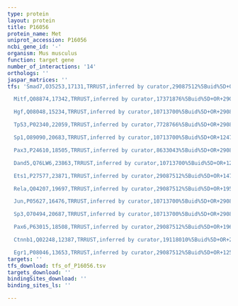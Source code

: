 ```yaml
---
type: protein
layout: protein
title: P16056
protein_name: Met
uniprot_accession: P16056
ncbi_gene_id: '-'
organism: Mus musculus
function: target gene
number_of_interactions: '14'
orthologs: ''
jaspar_matrices: ''
tfs: 'Smad7,O35253,17131,TRRUST,inferred by curator,29087512%5Buid%5D+OR+15339794%5Buid%5D,Yes

  Mitf,Q08874,17342,TRRUST,inferred by curator,17371876%5Buid%5D+OR+29087512%5Buid%5D,Yes

  Hgf,Q08048,15234,TRRUST,inferred by curator,10713700%5Buid%5D+OR+29087512%5Buid%5D,Yes

  Tp53,P02340,22059,TRRUST,inferred by curator,7728766%5Buid%5D+OR+29087512%5Buid%5D+OR+21831840%5Buid%5D,Yes

  Sp1,O89090,20683,TRRUST,inferred by curator,10713700%5Buid%5D+OR+12473536%5Buid%5D+OR+29087512%5Buid%5D+OR+12569082%5Buid%5D+OR+21831840%5Buid%5D,Yes

  Pax3,P24610,18505,TRRUST,inferred by curator,8633043%5Buid%5D+OR+29087512%5Buid%5D+OR+9464541%5Buid%5D,Yes

  Dand5,Q76LW6,23863,TRRUST,inferred by curator,10713700%5Buid%5D+OR+12473536%5Buid%5D+OR+29087512%5Buid%5D+OR+12569082%5Buid%5D+OR+21831840%5Buid%5D,Yes

  Ets1,P27577,23871,TRRUST,inferred by curator,29087512%5Buid%5D+OR+14760865%5Buid%5D,Yes

  Rela,Q04207,19697,TRRUST,inferred by curator,29087512%5Buid%5D+OR+19530226%5Buid%5D,Yes

  Jun,P05627,16476,TRRUST,inferred by curator,10713700%5Buid%5D+OR+29087512%5Buid%5D,Yes

  Sp3,O70494,20687,TRRUST,inferred by curator,10713700%5Buid%5D+OR+29087512%5Buid%5D+OR+12473536%5Buid%5D,Yes

  Pax6,P63015,18508,TRRUST,inferred by curator,29087512%5Buid%5D+OR+19651775%5Buid%5D,Yes

  Ctnnb1,Q02248,12387,TRRUST,inferred by curator,19118010%5Buid%5D+OR+29087512%5Buid%5D,Yes

  Egr1,P08046,13653,TRRUST,inferred by curator,29087512%5Buid%5D+OR+12569082%5Buid%5D,Yes'
targets: ''
tfs_download: tfs_of_P16056.tsv
targets_download: ''
bindingSites_download: ''
binding_sites_ls: ''

---
```

